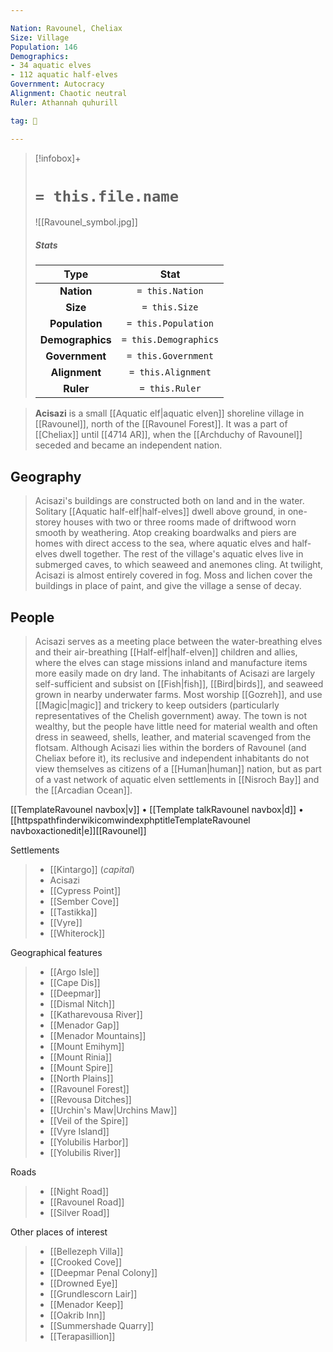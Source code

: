 ```yaml
---

Nation: Ravounel, Cheliax
Size: Village
Population: 146
Demographics:
- 34 aquatic elves
- 112 aquatic half-elves
Government: Autocracy
Alignment: Chaotic neutral
Ruler: Athannah quhurill

tag: 🌃

---
```


> [!infobox]+
> #  `= this.file.name`
> ![[Ravounel_symbol.jpg]]
> ##### Stats
> Type | Stat |
> :---:|:---:|
> **Nation** | `= this.Nation` |
> **Size** | `= this.Size` |
> **Population** | `= this.Population` |
> **Demographics** | `= this.Demographics` |
> **Government** | `= this.Government` |
> **Alignment** | `= this.Alignment` |
> **Ruler** | `= this.Ruler` |



> **Acisazi** is a small [[Aquatic elf|aquatic elven]] shoreline village in [[Ravounel]], north of the [[Ravounel Forest]]. It was a part of [[Cheliax]] until [[4714 AR]], when the [[Archduchy of Ravounel]] seceded and became an independent nation.


## Geography

> Acisazi's buildings are constructed both on land and in the water. Solitary [[Aquatic half-elf|half-elves]] dwell above ground, in one-storey houses with two or three rooms made of driftwood worn smooth by weathering. Atop creaking boardwalks and piers are homes with direct access to the sea, where aquatic elves and half-elves dwell together. The rest of the village's aquatic elves live in submerged caves, to which seaweed and anemones cling. At twilight, Acisazi is almost entirely covered in fog. Moss and lichen cover the buildings in place of paint, and give the village a sense of decay.


## People

> Acisazi serves as a meeting place between the water-breathing elves and their air-breathing [[Half-elf|half-elven]] children and allies, where the elves can stage missions inland and manufacture items more easily made on dry land.
> The inhabitants of Acisazi are largely self-sufficient and subsist on [[Fish|fish]], [[Bird|birds]], and seaweed grown in nearby underwater farms. Most worship [[Gozreh]], and use [[Magic|magic]] and trickery to keep outsiders (particularly representatives of the Chelish government) away. The town is not wealthy, but the people have little need for material wealth and often dress in seaweed, shells, leather, and material scavenged from the flotsam. Although Acisazi lies within the borders of Ravounel (and Cheliax before it), its reclusive and independent inhabitants do not view themselves as citizens of a [[Human|human]] nation, but as part of a vast network of aquatic elven settlements in [[Nisroch Bay]] and the [[Arcadian Ocean]].



[[TemplateRavounel navbox|v]] • [[Template talkRavounel navbox|d]] • [[httpspathfinderwikicomwindexphptitleTemplateRavounel navboxactionedit|e]][[Ravounel]] 

 

Settlements 


> - [[Kintargo]] (*capital*)
> - Acisazi
> - [[Cypress Point]]
> - [[Sember Cove]]
> - [[Tastikka]]
> - [[Vyre]]
> - [[Whiterock]]


Geographical features 


> - [[Argo Isle]]
> - [[Cape Dis]]
> - [[Deepmar]]
> - [[Dismal Nitch]]
> - [[Katharevousa River]]
> - [[Menador Gap]]
> - [[Menador Mountains]]
> - [[Mount Emihym]]
> - [[Mount Rinia]]
> - [[Mount Spire]]
> - [[North Plains]]
> - [[Ravounel Forest]]
> - [[Revousa Ditches]]
> - [[Urchin's Maw|Urchins Maw]]
> - [[Veil of the Spire]]
> - [[Vyre Island]]
> - [[Yolubilis Harbor]]
> - [[Yolubilis River]]


Roads 


> - [[Night Road]]
> - [[Ravounel Road]]
> - [[Silver Road]]


Other places of interest 


> - [[Bellezeph Villa]]
> - [[Crooked Cove]]
> - [[Deepmar Penal Colony]]
> - [[Drowned Eye]]
> - [[Grundlescorn Lair]]
> - [[Menador Keep]]
> - [[Oakrib Inn]]
> - [[Summershade Quarry]]
> - [[Terapasillion]]





